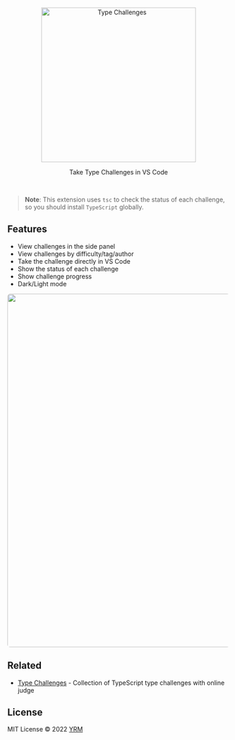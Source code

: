 <br>
<p align="center">
<a href="https://github.com/type-challenges/type-challenges" target="_blank">
<img src="resources/full-name-logo.png" alt="Type Challenges" width="350"/>
</a>
</p>

<p align="center">
Take Type Challenges in VS Code
</p>

<br>

> **Note**: This extension uses `tsc` to check the status of each challenge, so you should install `TypeScript` globally.

## Features

- View challenges in the side panel
- View challenges by difficulty/tag/author
- Take the challenge directly in VS Code
- Show the status of each challenge
- Show challenge progress
- Dark/Light mode

<p align="center">
<img width="800" src="resources/snapshot.png" style="border-radius: 6px">
</p>

## Related

- [Type Challenges](https://github.com/type-challenges/type-challenges) - Collection of TypeScript type challenges with online judge

## License

MIT License © 2022 [YRM](https://github.com/yrming)
